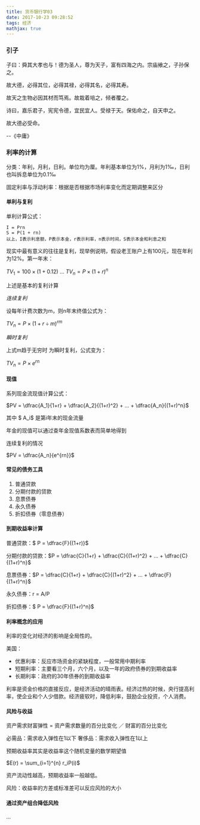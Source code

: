 ```yaml
---
title: 货币银行学03
date: 2017-10-23 09:28:52
tags: 经济
mathjax: true
---
```

### 引子

子曰：舜其大孝也与！德为圣人，尊为天子，富有四海之内。宗庙飨之，子孙保之。

故大德，必得其位，必得其禄，必得其名，必得其寿。

故天之生物必因其材而笃焉。故栽着培之，倾者覆之。

诗曰，嘉乐君子，宪宪令德，宜民宜人。受禄于天。保佑命之，自天申之。

故大德必受命。

--《中庸》

### 利率的计算

分类：年利，月利，日利。单位均为厘。年利基本单位为1%，月利为1‰，日利也叫拆息单位为0.1‰

固定利率与浮动利率：根据是否根据市场利率变化而定期调整来区分

#### 单利与复利

单利计算公式：
```
I = Prn
S = P(1 + rn)
以上，I表示利息额，P表示本金，r表示利率，n表示时间，S表示本金和利息之和
```
现实中最有意义的往往是复利，现举例说明，假设老王账户上有100元，现在年利为12%。第一年末：

$TV_1 = 100 \times(1 +0.12)$
...
$TV_n =P \times(1 +r)^n$

上述是基本的复利计算

*连续复利*

设每年计费次数为m，则n年末终值公式为：

$TV_n =P \times(1 +r\div m)^{rm}$

*瞬时复利*

上式m趋于无穷时 为瞬时复利，公式变为：

$TV_n =P \times e^{rn}$

#### 现值

系列现金流现值计算公式：

$PV = \dfrac{A_1}{1+r} + \dfrac{A_2}{(1+r)^2} + ... + \dfrac{A_n}{(1+r)^n}$

其中 $ A_i$ 是第i年末的现金流量

年金的现值可以通过查年金现值系数表而简单地得到

连续复利的情况

$PV = \dfrac{A_n}{e^{rn}}$



#### 常见的债务工具

1. 普通贷款
2. 分期付款的贷款
3. 息票债券
4. 永久债券
5. 折扣债券（零息债券）

#### 到期收益率计算

普通贷款：$ P = \dfrac{F}{(1+r)}$

分期付款的贷款：$P = \dfrac{C}{1+r} + \dfrac{C}{(1+r)^2} + ... + \dfrac{C}{(1+r)^n}$

息票债券：$P = \dfrac{C}{1+r} + \dfrac{C}{(1+r)^2} + ... + \dfrac{F}{(1+r)^n}$

永久债券：r = A/P

折扣债券：$ P = \dfrac{F}{(1+r)^n}$

#### 利率概念的应用

利率的变化对经济的影响是全局性的。

美国：

- 优惠利率：反应市场资金的紧缺程度，一般常用中期利率
- 短期利率：主要看三个月，六个月，以及一年的政府债券的到期收益率
- 长期利率：政府的30年债券的到期收益率

利率是资金价格的直接反应，是经济活动的晴雨表。经济过热的时候，央行提高利率，使企业和个人少借款。经济疲软时，降低利率，鼓励企业投资，个人消费。

#### 风险与收益

资产需求财富弹性 = 资产需求数量的百分比变化 ／ 财富的百分比变化

必需品：需求收入弹性在1以下
奢侈品：需求收入弹性在1以上

预期收益率其实是收益率这个随机变量的数学期望值

$E(r) = \sum_{i=1}^{n} r_iP(i)$

资产流动性越高，预期收益率一般越低。

风险：收益率的方差或标准差可以反应风险的大小

#### 通过资产组合降低风险

...





